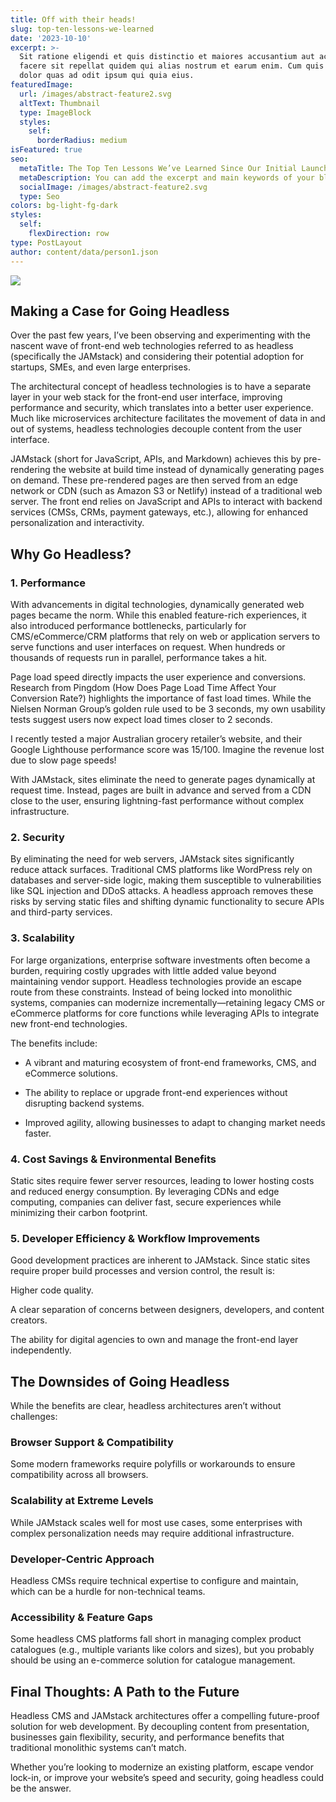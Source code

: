 ```yaml
---
title: Off with their heads!
slug: top-ten-lessons-we-learned
date: '2023-10-10'
excerpt: >-
  Sit ratione eligendi et quis distinctio et maiores accusantium aut accusamus
  facere sit repellat quidem qui alias nostrum et earum enim. Cum quis sint eos
  dolor quas ad odit ipsum qui quia eius.
featuredImage:
  url: /images/abstract-feature2.svg
  altText: Thumbnail
  type: ImageBlock
  styles:
    self:
      borderRadius: medium
isFeatured: true
seo:
  metaTitle: The Top Ten Lessons We’ve Learned Since Our Initial Launch
  metaDescription: You can add the excerpt and main keywords of your blog post here.
  socialImage: /images/abstract-feature2.svg
  type: Seo
colors: bg-light-fg-dark
styles:
  self:
    flexDirection: row
type: PostLayout
author: content/data/person1.json
---
```

![](/images/pic07.webp)

## Making a Case for Going Headless

Over the past few years, I’ve been observing and experimenting with the nascent wave of front-end web technologies referred to as headless (specifically the JAMstack) and considering their potential adoption for startups, SMEs, and even large enterprises.

The architectural concept of headless technologies is to have a separate layer in your web stack for the front-end user interface, improving performance and security, which translates into a better user experience. Much like microservices architecture facilitates the movement of data in and out of systems, headless technologies decouple content from the user interface.

JAMstack (short for JavaScript, APIs, and Markdown) achieves this by pre-rendering the website at build time instead of dynamically generating pages on demand. These pre-rendered pages are then served from an edge network or CDN (such as Amazon S3 or Netlify) instead of a traditional web server. The front end relies on JavaScript and APIs to interact with backend services (CMSs, CRMs, payment gateways, etc.), allowing for enhanced personalization and interactivity.

## Why Go Headless?

### **1. Performance**

With advancements in digital technologies, dynamically generated web pages became the norm. While this enabled feature-rich experiences, it also introduced performance bottlenecks, particularly for CMS/eCommerce/CRM platforms that rely on web or application servers to serve functions and user interfaces on request. When hundreds or thousands of requests run in parallel, performance takes a hit.

Page load speed directly impacts the user experience and conversions. Research from Pingdom (How Does Page Load Time Affect Your Conversion Rate?) highlights the importance of fast load times. While the Nielsen Norman Group’s golden rule used to be 3 seconds, my own usability tests suggest users now expect load times closer to 2 seconds.

I recently tested a major Australian grocery retailer’s website, and their Google Lighthouse performance score was 15/100. Imagine the revenue lost due to slow page speeds!

With JAMstack, sites eliminate the need to generate pages dynamically at request time. Instead, pages are built in advance and served from a CDN close to the user, ensuring lightning-fast performance without complex infrastructure.

### **2. Security**

By eliminating the need for web servers, JAMstack sites significantly reduce attack surfaces. Traditional CMS platforms like WordPress rely on databases and server-side logic, making them susceptible to vulnerabilities like SQL injection and DDoS attacks. A headless approach removes these risks by serving static files and shifting dynamic functionality to secure APIs and third-party services.

### **3. Scalability**

For large organizations, enterprise software investments often become a burden, requiring costly upgrades with little added value beyond maintaining vendor support. Headless technologies provide an escape route from these constraints. Instead of being locked into monolithic systems, companies can modernize incrementally—retaining legacy CMS or eCommerce platforms for core functions while leveraging APIs to integrate new front-end technologies.

The benefits include:

*   A vibrant and maturing ecosystem of front-end frameworks, CMS, and eCommerce solutions.

*   The ability to replace or upgrade front-end experiences without disrupting backend systems.

*   Improved agility, allowing businesses to adapt to changing market needs faster.

### **4. Cost Savings & Environmental Benefits**

Static sites require fewer server resources, leading to lower hosting costs and reduced energy consumption. By leveraging CDNs and edge computing, companies can deliver fast, secure experiences while minimizing their carbon footprint.

### **5. Developer Efficiency & Workflow Improvements**

Good development practices are inherent to JAMstack. Since static sites require proper build processes and version control, the result is:

Higher code quality.

A clear separation of concerns between designers, developers, and content creators.

The ability for digital agencies to own and manage the front-end layer independently.

## The Downsides of Going Headless

While the benefits are clear, headless architectures aren’t without challenges:

### **Browser Support & Compatibility**

Some modern frameworks require polyfills or workarounds to ensure compatibility across all browsers.

### **Scalability at Extreme Levels**

While JAMstack scales well for most use cases, some enterprises with complex personalization needs may require additional infrastructure.

### **Developer-Centric Approach**

Headless CMSs require technical expertise to configure and maintain, which can be a hurdle for non-technical teams.

### **Accessibility & Feature Gaps**

Some headless CMS platforms fall short in managing complex product catalogues (e.g., multiple variants like colors and sizes), but you probably should be using an e-commerce solution for catalogue management.

## Final Thoughts: A Path to the Future

Headless CMS and JAMstack architectures offer a compelling future-proof solution for web development. By decoupling content from presentation, businesses gain flexibility, security, and performance benefits that traditional monolithic systems can’t match.

Whether you’re looking to modernize an existing platform, escape vendor lock-in, or improve your website’s speed and security, going headless could be the answer.

